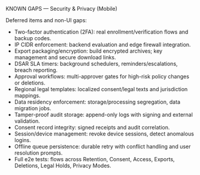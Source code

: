 KNOWN GAPS — Security & Privacy (Mobile)

Deferred items and non-UI gaps:

- Two-factor authentication (2FA): real enrollment/verification flows and backup codes.
- IP CIDR enforcement: backend evaluation and edge firewall integration.
- Export packaging/encryption: build encrypted archives; key management and secure download links.
- DSAR SLA timers: background schedulers, reminders/escalations, breach reporting.
- Approval workflows: multi-approver gates for high-risk policy changes or deletions.
- Regional legal templates: localized consent/legal texts and jurisdiction mappings.
- Data residency enforcement: storage/processing segregation, data migration jobs.
- Tamper-proof audit storage: append-only logs with signing and external validation.
- Consent record integrity: signed receipts and audit correlation.
- Session/device management: revoke device sessions, detect anomalous logins.
- Offline queue persistence: durable retry with conflict handling and user resolution prompts.
- Full e2e tests: flows across Retention, Consent, Access, Exports, Deletions, Legal Holds, Privacy Modes.


